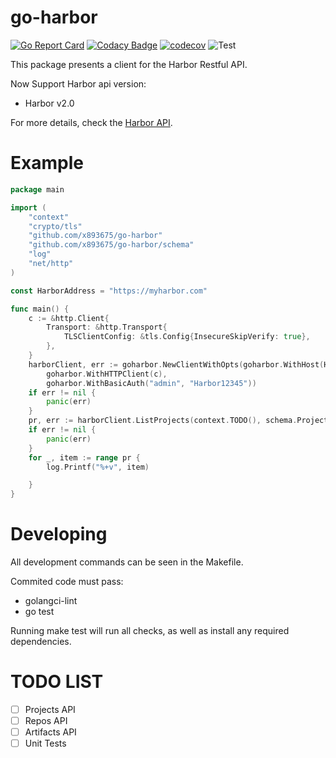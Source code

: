 # go-harbor

[![Go Report Card](https://goreportcard.com/badge/github.com/x893675/go-harbor)](https://goreportcard.com/report/github.com/x893675/go-harbor)
[![Codacy Badge](https://app.codacy.com/project/badge/Grade/2a36af593ca14aefae4f630fb4e5b750)](https://www.codacy.com/manual/x893675/go-harbor?utm_source=github.com&amp;utm_medium=referral&amp;utm_content=x893675/go-harbor&amp;utm_campaign=Badge_Grade)
[![codecov](https://codecov.io/gh/x893675/go-harbor/branch/master/graph/badge.svg)](https://codecov.io/gh/x893675/go-harbor)
![Test](https://github.com/x893675/go-harbor/workflows/Test/badge.svg)

This package presents a client for the Harbor Restful API. 

Now Support Harbor api version:

* Harbor v2.0

For more details, check the [Harbor API](https://goharbor.io/docs/1.10/build-customize-contribute/configure-swagger/#viewing-harbor-rest-api).

# Example

```go
package main

import (
	"context"
	"crypto/tls"
	"github.com/x893675/go-harbor"
	"github.com/x893675/go-harbor/schema"
	"log"
	"net/http"
)

const HarborAddress = "https://myharbor.com"

func main() {
	c := &http.Client{
		Transport: &http.Transport{
			TLSClientConfig: &tls.Config{InsecureSkipVerify: true},
		},
	}
	harborClient, err := goharbor.NewClientWithOpts(goharbor.WithHost(HarborAddress),
		goharbor.WithHTTPClient(c),
		goharbor.WithBasicAuth("admin", "Harbor12345"))
	if err != nil {
		panic(err)
	}
	pr, err := harborClient.ListProjects(context.TODO(), schema.ProjectListOptions{})
	if err != nil {
		panic(err)
	}
	for _, item := range pr {
		log.Printf("%+v", item)

	}
}
```

# Developing

All development commands can be seen in the Makefile.

Commited code must pass:

* golangci-lint
* go test

Running make test will run all checks, as well as install any required dependencies.

# TODO LIST

- [ ] Projects API
- [ ] Repos API
- [ ] Artifacts API
- [ ] Unit Tests